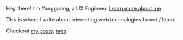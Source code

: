 Hey there! I'm Yangguang, a UX Engineer. [Learn more about me](https://liyangguang.com)

This is where I write about interesting web technologies I used / learnt.

Checkout [my posts](./post), [tags](./tag).

